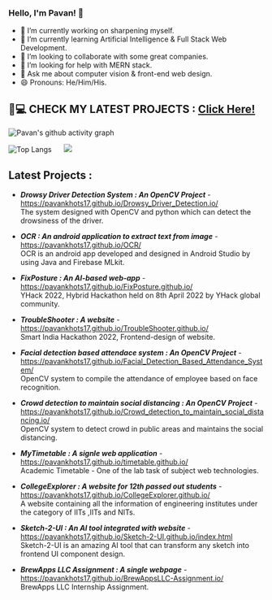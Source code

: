 

### Hello, I'm Pavan! 👋


- 🔭 I’m currently working on sharpening myself.
- 🌱 I’m currently learning Artificial Intelligence & Full Stack Web Development.
- 👯 I’m looking to collaborate with some great companies.
- 🤔 I’m looking for help with MERN stack.
- 💬 Ask me about computer vision & front-end web design.
- 😄 Pronouns: He/Him/His.

## 👀💻 CHECK MY LATEST PROJECTS : [ Click Here! ](#projects)

![Pavan's github activity graph](https://activity-graph.herokuapp.com/graph?username=PavanKhotS17&theme=react-dark)

![Top Langs](https://github-readme-stats.vercel.app/api/top-langs/?username=PavanKhotS17) &nbsp;&nbsp;&nbsp;&nbsp; <img src= "https://github-readme-stats.vercel.app/api?username=PavanKhotS17&&show_icons=true&title_color=ffffff&icon_color=bb2acf&text_color=daf7dc&bg_color=151515" >
         
<a name="projects"></a>

## Latest Projects : 

- ***Drowsy Driver Detection System : An OpenCV Project*** - https://pavankhots17.github.io/Drowsy_Driver_Detection.io/ <br> The system designed with OpenCV and python which can detect the drowsiness of the driver.

- ***OCR : An android application to extract text from image*** - https://pavankhots17.github.io/OCR/ <br> OCR is an android app developed and designed in Android Studio by using Java and Firebase MLkit.

- ***FixPosture : An AI-based web-app*** - https://pavankhots17.github.io/FixPosture.github.io/ <br> YHack 2022, Hybrid Hackathon held on 8th April 2022 by YHack global community. 


- ***TroubleShooter : A website*** - https://pavankhots17.github.io/TroubleShooter.github.io/ <br> Smart India Hackathon 2022, Frontend-design of website.


- ***Facial detection based attendace system : An OpenCV Project*** - https://pavankhots17.github.io/Facial_Detection_Based_Attendance_System/ <br> OpenCV system to compile the attendance of employee based on face recognition.


- ***Crowd detection to maintain social distancing : An OpenCV Project*** - https://pavankhots17.github.io/Crowd_detection_to_maintain_social_distancing.io/ <br> OpenCV system to detect crowd in public areas and maintains the social distancing.


- ***MyTimetable : A signle web application*** - https://pavankhots17.github.io/timetable.github.io/ <br> Academic Timetable - One of the lab task of subject web technologies.


- ***CollegeExplorer : A website for 12th passed out students*** - https://pavankhots17.github.io/CollegeExplorer.github.io/ <br> A website containing all the information of engineering institutes under the category of IITs ,IITs and NITs.


- ***Sketch-2-UI : An AI tool integrated with website*** - https://pavankhots17.github.io/Sketch-2-UI.github.io/index.html <br> Sketch-2-UI is an amazing AI tool that can transform any sketch into frontend UI component design.


- ***BrewApps LLC Assignment : A single webpage*** - https://pavankhots17.github.io/BrewAppsLLC-Assignment.io/ <br> BrewApps LLC Internship Assignment. 
